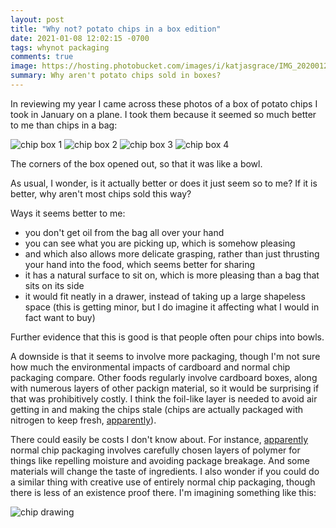 ```yaml
---
layout: post
title: "Why not? potato chips in a box edition"
date: 2021-01-08 12:02:15 -0700
tags: whynot packaging
comments: true
image: https://hosting.photobucket.com/images/i/katjasgrace/IMG_20200121_220350.jpg
summary: Why aren't potato chips sold in boxes?
---
```

In reviewing my year I came across these photos of a box of potato chips I took in January on a plane. I took them because it seemed so much better to me than chips in a bag:<!--ex-->

![chip box 1](https://hosting.photobucket.com/images/i/katjasgrace/IMG_20200121_220233.jpg)
![chip box 2](https://hosting.photobucket.com/images/i/katjasgrace/IMG_20200121_220350.jpg)
![chip box 3](https://hosting.photobucket.com/images/i/katjasgrace/IMG_20200121_220257.jpg)
![chip box 4](https://hosting.photobucket.com/images/i/katjasgrace/IMG_20200121_220310_(1).jpg)

The corners of the box opened out, so that it was like a bowl.

As usual, I wonder, is it actually better or does it just seem so to me? If it is better, why aren't most chips sold this way?

Ways it seems better to me:
- you don't get oil from the bag all over your hand
- you can see what you are picking up, which is somehow pleasing
- and which also allows more delicate grasping, rather than just thrusting your hand into the food, which seems better for sharing
- it has a natural surface to sit on, which is more pleasing than a bag that sits on its side
- it would fit neatly in a drawer, instead of taking up a large shapeless space (this is getting minor, but I do imagine it affecting what I would in fact want to buy)

Further evidence that this is good is that people often pour chips into bowls.

A downside is that it seems to involve more packaging, though I'm not sure how much the environmental impacts of cardboard and normal chip packaging compare.  Other foods regularly involve cardboard boxes, along with numerous layers of other packign material, so it would be surprising if that was prohibitively costly. I think the foil-like layer is needed to avoid air getting in and making the chips stale (chips are actually packaged with nitrogen to keep fresh, [apparently](https://www.mentalfloss.com/article/51993/why-are-potato-chip-bags-always-half-empty)).

There could easily be costs I don't know about. For instance, [apparently](https://www.polymersolutions.com/blog/the-science-behind-packaging-the-chip-challenge-flavors/#:~:text=A%20typical%20potato%20chip%20bag,Surlyn%C2%AE%2C%20a%20thermoplastic%20resin.) normal chip packaging involves carefully chosen layers of polymer for things like repelling moisture and avoiding package breakage. And some materials will change the taste of ingredients. I also wonder if you could do a similar thing with creative use of entirely normal chip packaging, though there is less of an existence proof there. I'm imagining something like this:

![chip drawing](https://hosting.photobucket.com/images/i/katjasgrace/PXL_20210108_195551123.jpg)
